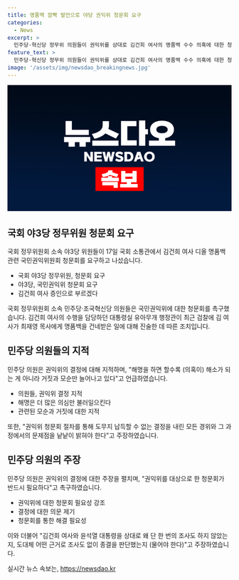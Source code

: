 ```yaml
---
title: 명품백 깜빡 발언으로 야당 권익위 청문회 요구
categories:
  - News
excerpt: >
  민주당·혁신당 정무위 의원들이 권익위를 상대로 김건희 여사의 명품백 수수 의혹에 대한 청문회를 촉구하고 있다. 국민권익위가 사건을 종결 처리한 데 대한 의혹과 대통령실의 태도에 대한 비판을 제기하고, 권익위를 대상으로 한 청문회를 요구하며 김 여사를 증인으로 소환할 의사를 밝히고 있다. 해당 의원들은 권익위의 결정과 과정에 대한 낱낱이 밝혀야 한다고 주장했다. 국민의 이목을 끄는 청문회가 열릴 경우 김 여사를 증인으로 소환할 의사를 명확히 밝히며, 클릭하고 싶은 기사가 될 것으로 예상된다.
feature_text: >
  민주당·혁신당 정무위 의원들이 권익위를 상대로 김건희 여사의 명품백 수수 의혹에 대한 청문회를 촉구하고 있다. 국민권익위가 사건을 종결 처리한 데 대한 의혹과 대통령실의 태도에 대한 비판을 제기하고, 권익위를 대상으로 한 청문회를 요구하며 김 여사를 증인으로 소환할 의사를 밝히고 있다. 해당 의원들은 권익위의 결정과 과정에 대한 낱낱이 밝혀야 한다고 주장했다. 국민의 이목을 끄는 청문회가 열릴 경우 김 여사를 증인으로 소환할 의사를 명확히 밝히며, 클릭하고 싶은 기사가 될 것으로 예상된다.
image: '/assets/img/newsdao_breakingnews.jpg'
---
```


<p><img src="/assets/img/newsdao_breakingnews.jpg" alt="cryptoinkorea 속보" /></p>

<h2 data-ke-size="size26">국회 야3당 정무위원 청문회 요구</h2>

<p data-ke-size="size16">국회 정무위원회 소속 야3당 위원들이 17일 국회 소통관에서 김건희 여사 디올 명품백 관련 국민권익위원회 청문회를 요구하고 나섰습니다.</p>

<ul>
  <li>국회 야3당 정무위원, 청문회 요구</li>
  <li>야3당, 국민권익위 청문회 요구</li>
  <li>김건희 여사 증인으로 부르겠다</li>
</ul>

<p data-ke-size="size16">국회 정무위원회 소속 민주당·조국혁신당 의원들은 국민권익위에 대한 청문회를 촉구했습니다. 김건희 여사의 수행을 담당하던 대통령실 유아무개 행정관이 최근 검찰에 김 여사가 최재영 목사에게 명품백을 건네받은 일에 대해 진술한 데 따른 조치입니다.</p>

<h2 data-ke-size="size26">민주당 의원들의 지적</h2>

<p data-ke-size="size16">민주당 의원은 권익위의 결정에 대해 지적하며, "해명을 하면 할수록 (의혹이) 해소가 되는 게 아니라 거짓과 모순만 늘어나고 있다"고 언급하였습니다.</p>

<ul>
  <li>의원들, 권익위 결정 지적</li>
  <li>해명은 더 많은 의심만 불러일으킨다</li>
  <li>관련된 모순과 거짓에 대한 지적</li>
</ul>

<p data-ke-size="size16">또한, "권익위 청문회 절차를 통해 도무지 납득할 수 없는 결정을 내린 모든 경위와 그 과정에서의 문제점을 낱낱이 밝혀야 한다"고 주장하였습니다.</p>

<h2 data-ke-size="size26">민주당 의원의 주장</h2>

<p data-ke-size="size16">민주당 의원은 권익위의 결정에 대한 주장을 펼치며, "권익위를 대상으로 한 청문회가 반드시 필요하다"고 촉구하였습니다.</p>

<ul>
  <li>권익위에 대한 청문회 필요성 강조</li>
  <li>결정에 대한 의문 제기</li>
  <li>청문회를 통한 해결 필요성</li>
</ul>

<p data-ke-size="size16">이와 더불어 "김건희 여사와 윤석열 대통령을 상대로 왜 단 한 번의 조사도 하지 않았는지, 도대체 어떤 근거로 조사도 없이 종결을 판단했는지 (물어야 한다)"고 주장하였습니다.</p>
실시간 뉴스 속보는, <a href="https://newsdao.kr" rel="dofollow">https://newsdao.kr</a>


